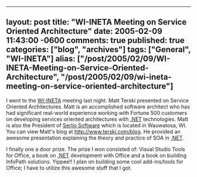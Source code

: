   ---
  layout: post
  title: "WI-INETA Meeting on Service Oriented Architecture"
  date: 2005-02-09 11:43:00 -0600
  comments: true
  published: true
  categories: ["blog", "archives"]
  tags: ["General", "WI-INETA"]
  alias: ["/post/2005/02/09/WI-INETA-Meeting-on-Service-Oriented-Architecture", "/post/2005/02/09/wi-ineta-meeting-on-service-oriented-architecture"]
  ---
<!-- more -->
<p>
I went to the <a href="http://wi-ineta.org" target="_blank" title="Wisconsin .NET Users Group">WI-INETA</a> meeting last night. Matt Terski presented on Service Oriented Architectures. Matt is an accomplished software architect who has had significant real-world experience working with Fortune&nbsp;500 customers on developing services oriented architectures with <a href="http://www.microsoft.com/net/" target="_blank" title=".NET">.NET</a> technologies. Matt is also the President of <a href="http://www.serliosoft.com/">Serlio Software</a> which is located in Wauwatosa, WI. You can view Matt&#39;s blog at <a href="http://www.terski.com/blog">http://www.terski.com/blog</a>. He provided an awesome presentation explaining the theory and practice of SOA in <a href="http://www.microsoft.com/net/" target="_blank" title=".NET">.NET</a>.
</p>
<p>
I finally one a door prize. The prize I won consisted of: Visual Studio Tools for Office, a book on <a href="http://www.microsoft.com/net/" target="_blank" title=".NET">.NET</a> development with Office and a book on building InfoPath solutions. Yippee!! I plan on building some cool add-ins/tools for Office; I have to utilize this awesome stuff that I got.
</p>

